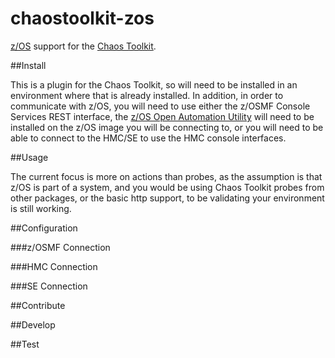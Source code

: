 # chaostoolkit-zos

[z/OS][zos] support for the [Chaos Toolkit][chaostoolkit].

[zos]: https://www.ibm.com/it-infrastructure/z/zos
[chaostoolkit]: http://chaostoolkit.org/

##Install

This is a plugin for the Chaos Toolkit, so will need to be installed in an environment where that is already installed.  In addition, in order to communicate with z/OS, you will need to use either the z/OSMF Console Services REST interface, the [z/OS Open Automation Utility][zoau] will need to be installed on the z/OS image you will be connecting to, or you will need to be able to connect to the HMC/SE to use the HMC console interfaces.

[zoau]: https://www.ibm.com/support/knowledgecenter/en/SSKFYE_1.0.1/program_directory_zoautil/hal5100.html

##Usage

The current focus is more on actions than probes, as the assumption is that z/OS is part of a system, and you would be using Chaos Toolkit probes from other packages, or the basic http support, to be validating your environment is still working.

##Configuration

###z/OSMF Connection

###HMC Connection

###SE Connection

##Contribute

##Develop

##Test